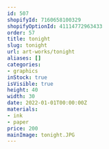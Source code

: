 ```yaml
---
id: 507
shopifyId: 7160658100329
shopifyOptionId: 41114772963433
order: 57
title: tonight
slug: tonight
url: art-works/tonight
aliases: []
categories:
- graphics
inStock: true
isVisible: true
height: 40
width: 30
date: 2022-01-01T00:00:00Z
materials:
- ink
- paper
price: 200
mainImage: tonight.JPG
---
```

